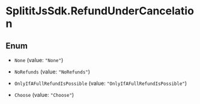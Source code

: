 # SplititJsSdk.RefundUnderCancelation

## Enum


* `None` (value: `"None"`)

* `NoRefunds` (value: `"NoRefunds"`)

* `OnlyIfAFullRefundIsPossible` (value: `"OnlyIfAFullRefundIsPossible"`)

* `Choose` (value: `"Choose"`)


